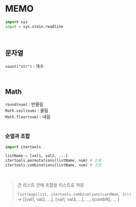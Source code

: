 # MEMO
```python
import sys
input = sys.stdin.readline
```

<br>

## 문자열
`count("str")` : 개수

<br>

## Math

`round(num)` : 반올림<br>
`Math.ceil(num)` : 올림<br>
`Math.floor(num)` : 내림<br><br>

### 순열과 조합
```python
import itertools

listName = [val1, val2, ...]
itertools.permutations(listName, num) # 순열
itertools.combinations(listName, num) # 조합
```
 <br>

> 큰 리스트 안에 조합을 리스트로 저장
> 
> `list(map(list, itertools.combinations(cardNum, 3)))` <br>
> -> [[val1, val2, ...], [val1, val3, ...], ..., [combN], ... ]
